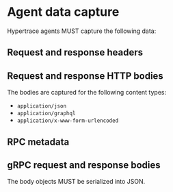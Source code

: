 # Agent data capture

Hypertrace agents MUST capture the following data:

## Request and response headers

## Request and response HTTP bodies

The bodies are captured for the following content types:

* `application/json`
* `application/graphql`
* `application/x-www-form-urlencoded`

## RPC metadata

## gRPC request and response bodies

The body objects MUST be serialized into JSON.
